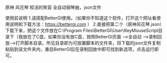 
原神 风花琴 皎洁的笑容 全自动钢琴曲，json文件

使用前说明
1.请搭配BetterGI使用。（如果你不知道这个软件，打开这个网址看使用说明和下载方法：https://bettergi.com ）
2.直接把第二个（原神风花琴.json）下载下来，把这个文件放在C:\Program Files\BetterGI\User\KeyMouseScript目录下（我放在了C盘，如果你没有放C盘，按照BetterGI页面 ——>全自动 ——>录制回放——>打开脚本目录。所见目录即为可放置脚本的文件夹，将下载的json文件复制粘贴到该文件夹内，重启BetterGI后在录制回放中即可找到新选项，点击运行即可。
